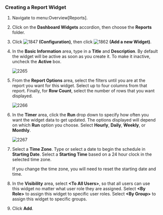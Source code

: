 ### Creating a Report Widget

1.  Navigate to menu:Overview\[Reports\].

2.  Click on the **Dashboard Widgets** accordion, then choose the
    **Reports** folder.

3.  Click ![1847](../images/1847.png) **(Configuration)**, then click
    ![1862](../images/1862.png) **(Add a new Widget)**.

4.  In the **Basic Information** area, type in a **Title** and
    **Description**. By default the widget will be active as soon as you
    create it. To make it inactive, uncheck the **Active** box.

    ![2265](../images/2265.png)

5.  From the **Report Options** area, select the filters until you are
    at the report you want for this widget. Select up to four columns
    from that report. Finally, for **Row Count**, select the number of
    rows that you want displayed.

    ![2266](../images/2266.png)

6.  In the **Timer** area, click the **Run** drop down to specify how
    often you want the widget data to get updated. The options displayed
    will depend on which **Run** option you choose. Select **Hourly**,
    **Daily**, **Weekly**, or **Monthly**.

    ![2267](../images/2267.png)

7.  Select a **Time Zone**. Type or select a date to begin the schedule
    in **Starting Date**. Select a **Starting Time** based on a 24 hour
    clock in the selected time zone.

    <div class="note">

    If you change the time zone, you will need to reset the starting
    date and time.

    </div>

8.  In the **Visibility** area, select **\<To All Users\>**, so that all
    users can use this widget no matter what user role they are
    assigned. Select **\<By Role\>** to assign this widget to specific
    user roles. Select **\<By Group\>** to assign this widget to
    specific groups.

9.  Click **Add**.
